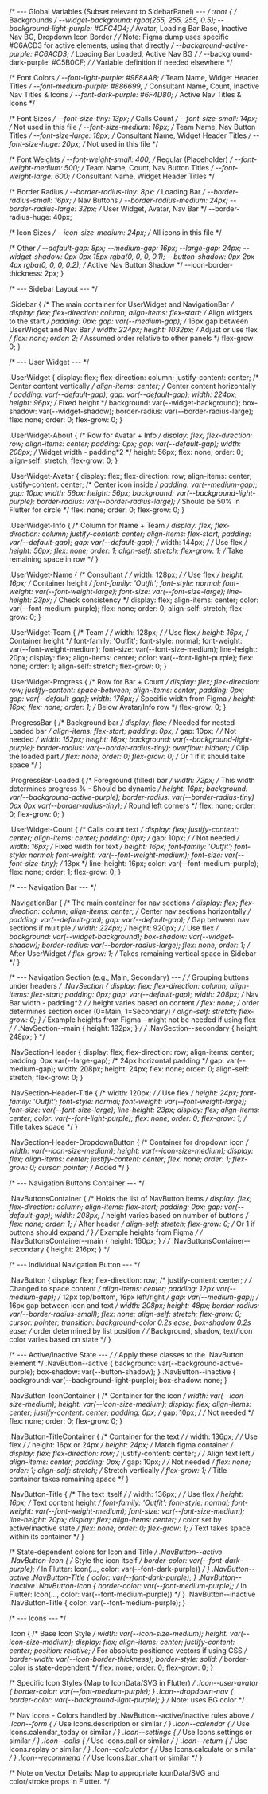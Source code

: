 /* --- Global Variables (Subset relevant to SidebarPanel) --- */
:root {
  /* Backgrounds */
  --widget-background: rgba(255, 255, 255, 0.5);
  --background-light-purple: #CFC4D4; /* Avatar, Loading Bar Base, Inactive Nav BG, Dropdown Icon Border */
  /* Note: Figma dump uses specific #C6ACD3 for active elements, using that directly */
  --background-active-purple: #C6ACD3; /* Loading Bar Loaded, Active Nav BG */
  /* --background-dark-purple: #C5B0CF; */ /* Variable definition if needed elsewhere */

  /* Font Colors */
  --font-light-purple: #9E8AA8;    /* Team Name, Widget Header Titles */
  --font-medium-purple: #886699;   /* Consultant Name, Count, Inactive Nav Titles & Icons */
  --font-dark-purple: #6F4D80;     /* Active Nav Titles & Icons */

  /* Font Sizes */
  --font-size-tiny: 13px;    /* Calls Count */
  --font-size-small: 14px;   /* Not used in this file */
  --font-size-medium: 16px;  /* Team Name, Nav Button Titles */
  --font-size-large: 18px;   /* Consultant Name, Widget Header Titles */
  --font-size-huge: 20px;    /* Not used in this file */

  /* Font Weights */
  --font-weight-small: 400;  /* Regular (Placeholder) */
  --font-weight-medium: 500; /* Team Name, Count, Nav Button Titles */
  --font-weight-large: 600;  /* Consultant Name, Widget Header Titles */

  /* Border Radius */
  --border-radius-tiny: 8px;     /* Loading Bar */
  --border-radius-small: 16px;   /* Nav Buttons */
  --border-radius-medium: 24px;
  --border-radius-large: 32px;   /* User Widget, Avatar, Nav Bar */
  --border-radius-huge: 40px;

  /* Icon Sizes */
  --icon-size-medium: 24px;   /* All icons in this file */

  /* Other */
  --default-gap: 8px;
  --medium-gap: 16px;
  --large-gap: 24px;
  --widget-shadow: 0px 0px 15px rgba(0, 0, 0, 0.1);
  --button-shadow: 0px 2px 4px rgba(0, 0, 0, 0.2); /* Active Nav Button Shadow */
  --icon-border-thickness: 2px;
}

/* --- Sidebar Layout --- */

.Sidebar { /* The main container for UserWidget and NavigationBar */
  display: flex;
  flex-direction: column;
  align-items: flex-start; /* Align widgets to the start */
  padding: 0px;
  gap: var(--medium-gap); /* 16px gap between UserWidget and Nav Bar */
  width: 224px;
  height: 1032px; /* Adjust or use flex */
  flex: none;
  order: 2; /* Assumed order relative to other panels */
  flex-grow: 0;
}

/* --- User Widget --- */

.UserWidget {
  display: flex;
  flex-direction: column;
  justify-content: center; /* Center content vertically */
  align-items: center; /* Center content horizontally */
  padding: var(--default-gap);
  gap: var(--default-gap);
  width: 224px;
  height: 96px; /* Fixed height */
  background: var(--widget-background);
  box-shadow: var(--widget-shadow);
  border-radius: var(--border-radius-large);
  flex: none;
  order: 0;
  flex-grow: 0;
}

.UserWidget-About { /* Row for Avatar + Info */
  display: flex;
  flex-direction: row;
  align-items: center;
  padding: 0px;
  gap: var(--default-gap);
  width: 208px; /* Widget width - padding*2 */
  height: 56px;
  flex: none;
  order: 0;
  align-self: stretch;
  flex-grow: 0;
}

.UserWidget-Avatar {
  display: flex;
  flex-direction: row;
  align-items: center;
  justify-content: center; /* Center icon inside */
  padding: var(--medium-gap);
  gap: 10px;
  width: 56px;
  height: 56px;
  background: var(--background-light-purple);
  border-radius: var(--border-radius-large); /* Should be 50% in Flutter for circle */
  flex: none;
  order: 0;
  flex-grow: 0;
}

.UserWidget-Info { /* Column for Name + Team */
  display: flex;
  flex-direction: column;
  justify-content: center;
  align-items: flex-start;
  padding: var(--default-gap);
  gap: var(--default-gap);
  /* width: 144px; */ /* Use flex */
  height: 56px;
  flex: none;
  order: 1;
  align-self: stretch;
  flex-grow: 1; /* Take remaining space in row */
}

.UserWidget-Name { /* Consultant */
  /* width: 128px; */ /* Use flex */
  height: 16px; /* Container height */
  font-family: 'Outfit';
  font-style: normal;
  font-weight: var(--font-weight-large);
  font-size: var(--font-size-large);
  line-height: 23px; /* Check consistency */
  display: flex;
  align-items: center;
  color: var(--font-medium-purple);
  flex: none;
  order: 0;
  align-self: stretch;
  flex-grow: 0;
}

.UserWidget-Team { /* Team */
  /* width: 128px; */ /* Use flex */
  height: 16px; /* Container height */
  font-family: 'Outfit';
  font-style: normal;
  font-weight: var(--font-weight-medium);
  font-size: var(--font-size-medium);
  line-height: 20px;
  display: flex;
  align-items: center;
  color: var(--font-light-purple);
  flex: none;
  order: 1;
  align-self: stretch;
  flex-grow: 0;
}

.UserWidget-Progress { /* Row for Bar + Count */
  display: flex;
  flex-direction: row;
  justify-content: space-between;
  align-items: center;
  padding: 0px;
  gap: var(--default-gap);
  width: 176px; /* Specific width from Figma */
  height: 16px;
  flex: none;
  order: 1; /* Below Avatar/Info row */
  flex-grow: 0;
}

.ProgressBar { /* Background bar */
  display: flex; /* Needed for nested Loaded bar */
  align-items: flex-start;
  padding: 0px;
  /* gap: 10px; */ /* Not needed */
  width: 152px;
  height: 16px;
  background: var(--background-light-purple);
  border-radius: var(--border-radius-tiny);
  overflow: hidden; /* Clip the loaded part */
  flex: none;
  order: 0;
  flex-grow: 0; /* Or 1 if it should take space */
}

.ProgressBar-Loaded { /* Foreground (filled) bar */
  width: 72px; /* This width determines progress % - Should be dynamic */
  height: 16px;
  background: var(--background-active-purple);
  border-radius: var(--border-radius-tiny) 0px 0px var(--border-radius-tiny); /* Round left corners */
  flex: none;
  order: 0;
  flex-grow: 0;
}

.UserWidget-Count { /* Calls count text */
  display: flex;
  justify-content: center;
  align-items: center;
  padding: 0px;
  /* gap: 10px; */ /* Not needed */
  width: 16px; /* Fixed width for text */
  height: 16px;
  font-family: 'Outfit';
  font-style: normal;
  font-weight: var(--font-weight-medium);
  font-size: var(--font-size-tiny); /* 13px */
  line-height: 16px;
  color: var(--font-medium-purple);
  flex: none;
  order: 1;
  flex-grow: 0;
}

/* --- Navigation Bar --- */

.NavigationBar { /* The main container for nav sections */
  display: flex;
  flex-direction: column;
  align-items: center; /* Center nav sections horizontally */
  padding: var(--default-gap);
  gap: var(--default-gap); /* Gap between nav sections if multiple */
  width: 224px;
  /* height: 920px; */ /* Use flex */
  background: var(--widget-background);
  box-shadow: var(--widget-shadow);
  border-radius: var(--border-radius-large);
  flex: none;
  order: 1; /* After UserWidget */
  flex-grow: 1; /* Takes remaining vertical space in Sidebar */
}

/* --- Navigation Section (e.g., Main, Secondary) --- */
/* Grouping buttons under headers */
.NavSection {
  display: flex;
  flex-direction: column;
  align-items: flex-start;
  padding: 0px;
  gap: var(--default-gap);
  width: 208px; /* Nav Bar width - padding*2 */
  /* height varies based on content */
  flex: none;
  /* order determines section order (0=Main, 1=Secondary) */
  align-self: stretch;
  flex-grow: 0;
}
/* Example heights from Figma - might not be needed if using flex */
/* .NavSection--main { height: 192px; } */
/* .NavSection--secondary { height: 248px; } */

.NavSection-Header {
  display: flex;
  flex-direction: row;
  align-items: center;
  padding: 0px var(--large-gap); /* 24px horizontal padding */
  gap: var(--medium-gap);
  width: 208px;
  height: 24px;
  flex: none;
  order: 0;
  align-self: stretch;
  flex-grow: 0;
}

.NavSection-Header-Title {
  /* width: 120px; */ /* Use flex */
  height: 24px;
  font-family: 'Outfit';
  font-style: normal;
  font-weight: var(--font-weight-large);
  font-size: var(--font-size-large);
  line-height: 23px;
  display: flex;
  align-items: center;
  color: var(--font-light-purple);
  flex: none;
  order: 0;
  flex-grow: 1; /* Title takes space */
}

.NavSection-Header-DropdownButton { /* Container for dropdown icon */
  width: var(--icon-size-medium);
  height: var(--icon-size-medium);
  display: flex;
  align-items: center;
  justify-content: center;
  flex: none;
  order: 1;
  flex-grow: 0;
  cursor: pointer; /* Added */
}

/* --- Navigation Buttons Container --- */

.NavButtonsContainer { /* Holds the list of NavButton items */
  display: flex;
  flex-direction: column;
  align-items: flex-start;
  padding: 0px;
  gap: var(--default-gap);
  width: 208px;
  /* height varies based on number of buttons */
  flex: none;
  order: 1; /* After header */
  align-self: stretch;
  flex-grow: 0; /* Or 1 if buttons should expand */
}
/* Example heights from Figma */
/* .NavButtonsContainer--main { height: 160px; } */
/* .NavButtonsContainer--secondary { height: 216px; } */

/* --- Individual Navigation Button --- */

.NavButton {
  display: flex;
  flex-direction: row;
  /* justify-content: center; */ /* Changed to space content */
  align-items: center;
  padding: 12px var(--medium-gap); /* 12px top/bottom, 16px left/right */
  gap: var(--medium-gap); /* 16px gap between icon and text */
  width: 208px;
  height: 48px;
  border-radius: var(--border-radius-small);
  flex: none;
  align-self: stretch;
  flex-grow: 0;
  cursor: pointer;
  transition: background-color 0.2s ease, box-shadow 0.2s ease;
  /* order determined by list position */
  /* Background, shadow, text/icon color varies based on state */
}

/* --- Active/Inactive State --- */
/* Apply these classes to the .NavButton element */
.NavButton--active {
  background: var(--background-active-purple);
  box-shadow: var(--button-shadow);
}
.NavButton--inactive {
  background: var(--background-light-purple);
  box-shadow: none;
}

.NavButton-IconContainer { /* Container for the icon */
  width: var(--icon-size-medium);
  height: var(--icon-size-medium);
  display: flex;
  align-items: center;
  justify-content: center;
  padding: 0px;
  /* gap: 10px; */ /* Not needed */
  flex: none;
  order: 0;
  flex-grow: 0;
}

.NavButton-TitleContainer { /* Container for the text */
  /* width: 136px; */ /* Use flex */
  /* height: 16px or 24px */
  height: 24px; /* Match figma container */
  display: flex;
  flex-direction: row;
  /* justify-content: center; */ /* Align text left */
  align-items: center;
  padding: 0px;
  /* gap: 10px; */ /* Not needed */
  flex: none;
  order: 1;
  align-self: stretch; /* Stretch vertically */
  flex-grow: 1; /* Title container takes remaining space */
}

.NavButton-Title { /* The text itself */
  /* width: 136px; */ /* Use flex */
  height: 16px; /* Text content height */
  font-family: 'Outfit';
  font-style: normal;
  font-weight: var(--font-weight-medium);
  font-size: var(--font-size-medium);
  line-height: 20px;
  display: flex;
  align-items: center;
  /* color set by active/inactive state */
  flex: none;
  order: 0;
  flex-grow: 1; /* Text takes space within its container */
}

/* State-dependent colors for Icon and Title */
.NavButton--active .NavButton-Icon { /* Style the icon itself */
  border-color: var(--font-dark-purple);
  /* In Flutter: Icon(..., color: var(--font-dark-purple)) */
}
.NavButton--active .NavButton-Title {
  color: var(--font-dark-purple);
}
.NavButton--inactive .NavButton-Icon {
  border-color: var(--font-medium-purple);
  /* In Flutter: Icon(..., color: var(--font-medium-purple)) */
}
.NavButton--inactive .NavButton-Title {
  color: var(--font-medium-purple);
}

/* --- Icons --- */

.Icon { /* Base Icon Style */
  width: var(--icon-size-medium);
  height: var(--icon-size-medium);
  display: flex;
  align-items: center;
  justify-content: center;
  position: relative; /* For absolute positioned vectors if using CSS */
  border-width: var(--icon-border-thickness);
  border-style: solid;
  /* border-color is state-dependent */
  flex: none;
  order: 0;
  flex-grow: 0;
}

/* Specific Icon Styles (Map to IconData/SVG in Flutter) */
.Icon--user-avatar { border-color: var(--font-medium-purple); }
.Icon--dropdown-nav { border-color: var(--background-light-purple); } /* Note: uses BG color */

/* Nav Icons - Colors handled by .NavButton--active/inactive rules above */
.Icon--form { /* Use Icons.description or similar */ }
.Icon--calendar { /* Use Icons.calendar_today or similar */ }
.Icon--settings { /* Use Icons.settings or similar */ }
.Icon--calls { /* Use Icons.call or similar */ }
.Icon--return { /* Use Icons.replay or similar */ }
.Icon--calculator { /* Use Icons.calculate or similar */ }
.Icon--recommend { /* Use Icons.bar_chart or similar */ }

/* Note on Vector Details: Map to appropriate IconData/SVG and color/stroke props in Flutter. */
